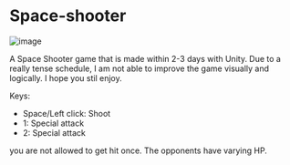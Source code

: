 # Space-shooter

![image](https://github.com/vanherzog/Space-shooter/assets/50580065/c1c686bd-38ca-4410-93d7-f60521c8d6df)

A Space Shooter game that is made within 2-3 days with Unity. Due to a really tense schedule, 
I am not able to improve the game visually and logically. 
I hope you stil enjoy.



Keys:
- Space/Left click: Shoot 
- 1: Special attack 
- 2: Special attack

you are not allowed to get hit once. The opponents have varying HP.
